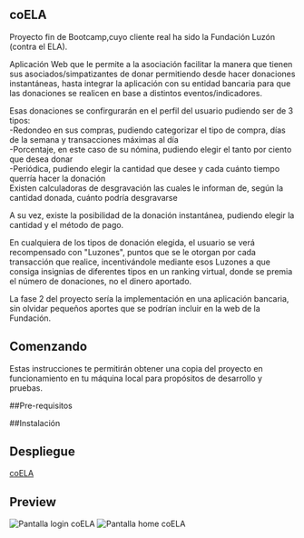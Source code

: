 
coELA  
---  

Proyecto fin de Bootcamp,cuyo cliente real ha sido la Fundación Luzón (contra el ELA). 

Aplicación Web que le permite a la asociación facilitar la manera que tienen sus asociados/simpatizantes de donar permitiendo desde hacer donaciones instantáneas, hasta integrar la aplicación con su entidad bancaria para que las donaciones se realicen en base a distintos eventos/indicadores.

Esas donaciones se confirgurarán en el perfil del usuario pudiendo ser de 3 tipos:  
-Redondeo en sus compras, pudiendo categorizar el tipo de compra, días de la semana y transacciones máximas al día  
-Porcentaje, en este caso de su nómina, pudiendo elegir el tanto por ciento que desea donar  
-Periódica, pudiendo elegir la cantidad que desee y cada cuánto tiempo querría hacer la donación  
Existen calculadoras de desgravación las cuales le informan de, según la cantidad donada, cuánto podría desgravarse  

A su vez, existe la posibilidad de la donación instantánea, pudiendo elegir la cantidad y el método de pago.

En cualquiera de los tipos de donación elegida, el usuario se verá recompensado con "Luzones", puntos que se le otorgan por cada transacción que realice, incentivándole mediante esos Luzones a que consiga insignias de diferentes tipos en un ranking virtual, donde se premia el número de donaciones, no el dinero aportado.

La fase 2 del proyecto sería la implementación en una aplicación bancaria, sin olvidar pequeños aportes que se podrían incluir en la web de la Fundación.  

Comenzando  
---  
Estas instrucciones te permitirán obtener una copia del proyecto en funcionamiento en tu máquina local para propósitos de desarrollo y pruebas.

##Pre-requisitos

##Instalación

Despliegue  
---  
[coELA](https://coela.herokuapp.com/)

Preview  
---  
![Pantalla login coELA](/home/lucia/Documentos/Bootcamp/tripulaciones/Client/src/images/coELA.jpg)
![Pantalla home coELA](/home/lucia/Documentos/Bootcamp/tripulaciones/Client/src/images/coELA-home.jpg)
